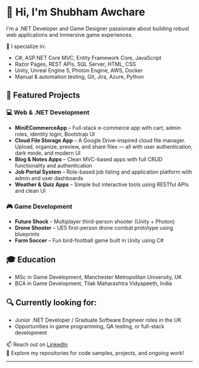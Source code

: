 # 👋 Hi, I'm Shubham Awchare

I'm a .NET Developer and Game Designer passionate about building robust web applications and immersive game experiences.

🔧 I specialize in:
- C#, ASP.NET Core MVC, Entity Framework Core, JavaScript
- Razor Pages, REST APIs, SQL Server, HTML, CSS
- Unity, Unreal Engine 5, Photon Engine, AWS, Docker
- Manual & automation testing, Git, Jira, Azure, Python

## 🚀 Featured Projects

### 💻 Web & .NET Development
- **MiniECommerceApp** – Full-stack e-commerce app with cart, admin roles, identity login, Bootstrap UI
- **Cloud File Storage App** – A Google Drive–inspired cloud file manager. Upload, organize, preview, and share files — all with user authentication, dark mode, and modern UI
- **Blog & Notes Apps** – Clean MVC-based apps with full CRUD functionality and authentication
- **Job Portal System** – Role-based job listing and application platform with admin and user dashboards
- **Weather & Quiz Apps** – Simple but interactive tools using RESTful APIs and clean UI

### 🎮 Game Development
- **Future Shock** – Multiplayer third-person shooter (Unity + Photon)
- **Drone Shooter** – UE5 first-person drone combat prototype using blueprints
- **Farm Soccer** – Fun bird-football game built in Unity using C#

## 🎓 Education
- MSc in Game Development, Manchester Metropolitan University, UK  
- BCA in Game Development, Tilak Maharashtra Vidyapeeth, India

## 🔍 Currently looking for:
- Junior .NET Developer / Graduate Software Engineer roles in the UK  
- Opportunities in game programming, QA testing, or full-stack development

📫 Reach out on [LinkedIn](https://www.linkedin.com/in/shubham-awchare/)  
📂 Explore my repositories for code samples, projects, and ongoing work!

---



